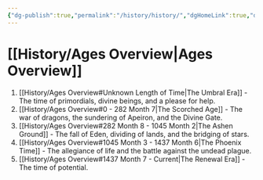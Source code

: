 ```yaml
---
{"dg-publish":true,"permalink":"/history/history/","dgHomeLink":true,"dgPassFrontmatter":false}
---
```


# [[History/Ages Overview|Ages Overview]]
1. [[History/Ages Overview#Unknown Length of Time|The Umbral Era]] - The time of primordials, divine beings, and a please for help.
2. [[History/Ages Overview#0 - 282 Month 7|The Scorched Age]] - The war of dragons, the sundering of Apeiron, and the Divine Gate.
3. [[History/Ages Overview#282 Month 8 - 1045 Month 2|The Ashen Ground]] - The fall of Eden, dividing of lands, and the bridging of stars.
4. [[History/Ages Overview#1045 Month 3 - 1437 Month 6|The Phoenix Time]] - The allegiance of life and the battle against the undead plague.
5. [[History/Ages Overview#1437 Month 7 - Current|The Renewal Era]] - The time of potential.